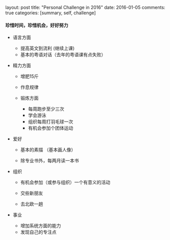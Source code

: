 layout: post
title: "Personal Challenge in 2016"
date: 2016-01-05
comments: true
categories: [summary, self, challenge]

#### 珍惜时间，珍惜机会，好好努力

* 语言方面 
  - 提高英文到流利 (继续上课) 
  - 基本的粤语对话（去年的粤语课有点失败） 
  

* 精力方面  
  - 增肥15斤
  
  - 作息规律 
  
  - 锻炼方面 
    + 每周跑步至少三次 
    + 学会游泳 
    + 组织每周打羽毛球一次 
    + 有机会参加个团体运动 
 
* 爱好  
  - 基本的素描 （基本画人像） 
  
  - 除专业书外，每两月读一本书 
  
* 组织  
  - 有机会参加（或参与组织）一个有意义的活动  

  - 交些新朋友 
  - 去北欧一趟 

* 事业  
  - 增加系统方面的能力  
  - 发现自己的专注点 
